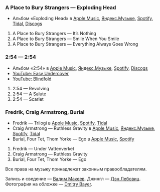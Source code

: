 ### A Place to Bury Strangers — Exploding Head

- Альбом «Exploding Head» в
	[Apple Music](https://music.apple.com/album/828032777),
	[Яндекс.Музыке](https://music.yandex.ru/album/53047),
	[Spotify](https://open.spotify.com/album/3dufRGxAZfedIR290XDpIn),
	[Tidal](https://tidal.com/browse/album/34511438),
	[Discogs](https://www.discogs.com/master/186579)

1. A Place to Bury Strangers — It’s Nothing
2. A Place to Bury Strangers — Smile When You Smile
3. A Place to Bury Strangers — Everything Always Goes Wrong

### 2:54 — 2:54

- Альбом «2:54» в
	[Apple Music](https://music.apple.com/album/525726019),
	[Яндекс.Музыке](https://music.yandex.ru/album/473181),
	[Spotify](https://open.spotify.com/album/2hinqx00JQz5JAFgD3TzCb),
	[Discogs](https://www.discogs.com/master/443984)
- [YouTube: Easy Undercover](https://youtu.be/FDVZB4twGL0)
- [YouTube: Blindfold](https://youtu.be/O7Sa9_TxtB8)

1. 2:54 — Revolving
2. 2:54 — A Salute
3. 2:54 — Scarlet

### Fredrik, Craig Armstrong, Burial

- Fredrik — Trilogi в
	[Apple Music](https://music.apple.com/album/350024317),
	[Spotify](https://open.spotify.com/track/2aynxTQL5xb1pgBQ1PTuRJ),
	[Tidal](https://tidal.com/browse/track/4274436)
- Craig Armstrong — Ruthless Gravity в
	[Apple Music](https://music.apple.com/album/724385391),
	[Яндекс.Музыке](https://music.yandex.ru/album/45399/track/438790),
	[Spotify](https://open.spotify.com/track/6gmbNn47NjoI7UFC29Tzo6),
	[Tidal](https://tidal.com/browse/track/1463205)
- Burial, Four Tet, Thom Yorke — Ego в
	[Apple Music](https://music.apple.com/album/1429385875),
	[Spotify](https://open.spotify.com/playlist/3P1bH85SBywu4SsoA9GueZ)

1. Fredrik — Under Vattenverket
2. Craig Armstrong — Ruthless Gravity
3. Burial, Four Tet, Thom Yorke — Ego

Все права на музыку принадлежат законным правообладателям.

Запись и сведение — [Вадим Макеев](https://pepelsbey.dev/).
Джингл — [Дэн Лебовиц](https://www.youtube.com/channel/UC38A5qHrlc_Zgua7vL4b96w).
Фотография на обложке — [Dmitry Bayer](https://unsplash.com/photos/c8ksDaCmbpw).
